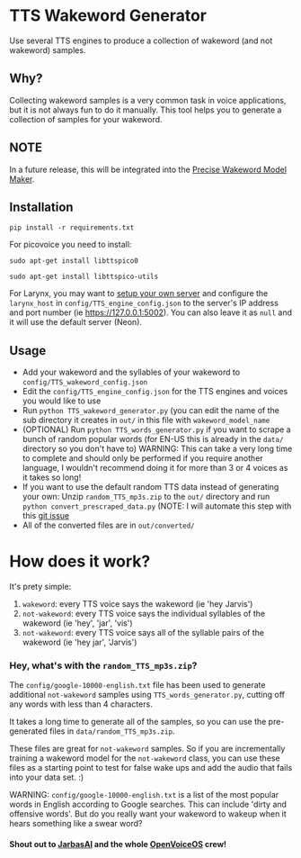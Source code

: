 # TTS Wakeword Generator
Use several TTS engines to produce a collection of wakeword (and not wakeword) samples.

## Why?
Collecting wakeword samples is a very common task in voice applications, but it is not always fun to do it manually. This tool helps you to generate a collection of samples for your wakeword. 

## NOTE
In a future release, this will be integrated into the [Precise Wakeword Model Maker](https://github.com/secretsauceai/precise-wakeword-model-maker).

## Installation
`pip install -r requirements.txt`

For picovoice you need to install:

`sudo apt-get install libttspico0`

`sudo apt-get install libttspico-utils`

For Larynx, you may want to [setup your own server](https://github.com/rhasspy/larynx) and configure the `larynx_host` in `config/TTS_engine_config.json` to the server's IP address and port number (ie https://127.0.0.1:5002). You can also leave it as `null` and it will use the default server (Neon).

## Usage
* Add your wakeword and the syllables of your wakeword to `config/TTS_wakeword_config.json`
* Edit the `config/TTS_engine_config.json` for the TTS engines and voices you would like to use
* Run `python TTS_wakeword_generator.py` (you can edit the name of the sub directory it creates in `out/` in this file with `wakeword_model_name`
* (OPTIONAL) Run `python TTS_words_generator.py` if you want to scrape a bunch of random popular words (for EN-US this is already in the `data/` directory so you don't have to) WARNING: This can take a very long time to complete and should only be performed if you require another language, I wouldn't recommend doing it for more than 3 or 4 voices as it takes so long!
* If you want to use the default random TTS data instead of generating your own: Unzip `random_TTS_mp3s.zip` to the `out/` directory and run `python convert_prescraped_data.py` (NOTE: I will automate this step with this [git issue](https://github.com/AmateurAcademic/TTS-wakeword-generator/issues/5)
* All of the converted files are in `out/converted/`

# How does it work?
It's prety simple:
1. `wakeword`: every TTS voice says the wakeword (ie 'hey Jarvis')
2. `not-wakeword`: every TTS voice says the individual syllables of the wakeword (ie 'hey', 'jar', 'vis')
3. `not-wakeword`: every TTS voice says all of the syllable pairs of the wakeword (ie 'hey jar', 'Jarvis')

### Hey, what's with the `random_TTS_mp3s.zip`?
The `config/google-10000-english.txt` file has been used to generate additional `not-wakeword` samples using `TTS_words_generator.py`, cutting off any words with less than 4 characters.

It takes a long time to generate all of the samples, so you can use the pre-generated files in `data/random_TTS_mp3s.zip`.

These files are great for `not-wakeword` samples. So if you are incrementally training a wakeword model for the `not-wakeword` class, you can use these files as a starting point to test for false wake ups and add the audio that fails into your data set. :)

WARNING: `config/google-10000-english.txt` is a list of the most popular words in English according to Google searches. This can include 'dirty and offensive words'. But do you really want your wakeword to wakeup when it hears something like a swear word?

#### Shout out to [JarbasAl](https://github.com/JarbasAl) and the whole [OpenVoiceOS](https://github.com/OpenVoiceOS/) crew!
